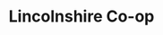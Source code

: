 ---
title: "Lincolnshire Co-op"
url: /gainsborough/lincolnshire-co-op-front-street/
shop: supermarket
---